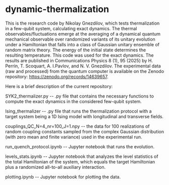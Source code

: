 # dynamic-thermalization
This is the research code by Nikolay Gnezdilov, which tests thermalization in a few-qubit system, calculating exact dynamics. The thermal observables/fluctuations emerge at the averaging of a dynamical quantum mechanical observable over randomized variants of its unitary evolution under a Hamiltonian that falls into a class of Gaussian unitary ensemble of random matrix theory. The energy of the initial state determines the resulting temperature.
This code was used for the exact dynamics. The results are published in Communications Physics 8 (1), 95 (2025) by H. Perrin, T. Scoquart, A. I.Pavlov, and N. V. Gnezdilov. The experimental data (raw and processed) from the quantum computer is available on the Zenodo repository: https://zenodo.org/records/14639657.

Here is a brief description of the current repository:

SYK2_thermalizer.py -- .py file that contains the necessary functions to compute the exact dynamics in the considered few-qubit system.

Ising_thermalizer -- .py file that runs the thermalization protocol with a target system being a 1D Ising model with longitudinal and transverse fields.

‎couplings_QC_N=4_nr=100_J=1.npy -- the data for 100 realizations of random coupling constants sampled from the complex Gaussian distribution (with zero mean and finite variance) used in the experimental run.

‎run_quench_protocol.ipynb -- Jupyter notebook that runs the evolution.

‎levels_stats.ipynb -- Jupyter notebook that analyzes the level statistics of the total Hamiltonian of the system, which equals the target Hamiltonian plus a randomized all-to-all auxiliary interaction.

plotting.ipynb -- Jupyter notebook for plotting the data.
